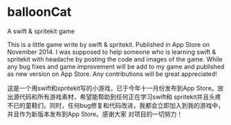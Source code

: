balloonCat
==========

A swift &amp; spritekit game 

This is a little game write by swift & spritekit. Published in App Store on November 2014. I was supposed to help someone who 
is learning swift & spritekit with headache by posting the code and images of the game. While any bug fixes and game improvement 
will be add to my game and published as new version on App Store. Any contributions will be great appreciated!

这是一个用swift和spritekit写的小游戏，已于今年十一月份发布到App Store。放出源代码和所有游戏素材，希望能帮助到任何正在学习swift和
spritekit并且头疼不已的童鞋们。同时，任何bug修复和代码改进，我都会立即加入到我的游戏中，并且作为新版本发布到App Store。感谢大家
对项目的一切努力！
